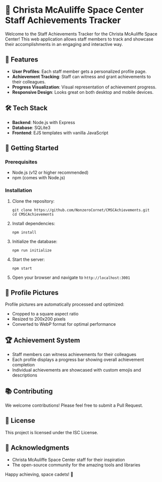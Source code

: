 # 🚀 Christa McAuliffe Space Center Staff Achievements Tracker

Welcome to the Staff Achievements Tracker for the Christa McAuliffe Space Center! This web application allows staff members to track and showcase their accomplishments in an engaging and interactive way.

## 🌟 Features

- **User Profiles**: Each staff member gets a personalized profile page.
- **Achievement Tracking**: Staff can witness and grant achievements to their colleagues.
- **Progress Visualization**: Visual representation of achievement progress.
- **Responsive Design**: Looks great on both desktop and mobile devices.

## 🛠 Tech Stack

- **Backend**: Node.js with Express
- **Database**: SQLite3
- **Frontend**: EJS templates with vanilla JavaScript

## 🚀 Getting Started

### Prerequisites

- Node.js (v12 or higher recommended)
- npm (comes with Node.js)

### Installation

1. Clone the repository:

   ```
   git clone https://github.com/NonzeroCornet/CMSCAchievements.git
   cd CMSCAchievements
   ```

2. Install dependencies:

   ```
   npm install
   ```

3. Initialize the database:

   ```
   npm run initialize
   ```

4. Start the server:

   ```
   npm start
   ```

5. Open your browser and navigate to `http://localhost:3001`

## 📸 Profile Pictures

Profile pictures are automatically processed and optimized:

- Cropped to a square aspect ratio
- Resized to 200x200 pixels
- Converted to WebP format for optimal performance

## 🏆 Achievement System

- Staff members can witness achievements for their colleagues
- Each profile displays a progress bar showing overall achievement completion
- Individual achievements are showcased with custom emojis and descriptions

## 📚 Contributing

We welcome contributions! Please feel free to submit a Pull Request.

## 📄 License

This project is licensed under the ISC License.

## 🙏 Acknowledgments

- Christa McAuliffe Space Center staff for their inspiration
- The open-source community for the amazing tools and libraries

Happy achieving, space cadets! 🌠

